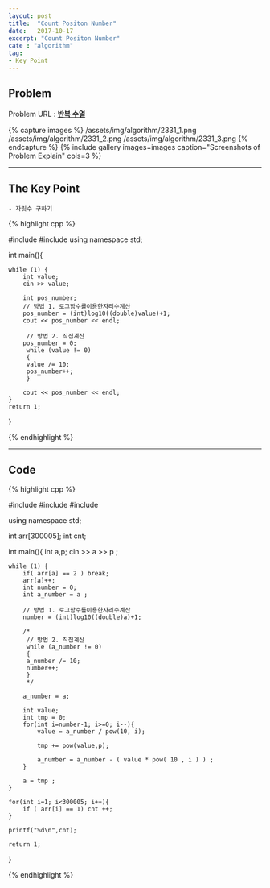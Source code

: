 ```yaml
---
layout: post
title:  "Count Positon Number"
date:   2017-10-17
excerpt: "Count Positon Number"
cate : "algorithm"
tag:
- Key Point
---
```


## Problem
Problem URL : **[반복 수열](https://www.acmicpc.net/problem/2331)**

{% capture images %}
    /assets/img/algorithm/2331_1.png
    /assets/img/algorithm/2331_2.png
    /assets/img/algorithm/2331_3.png
{% endcapture %}
{% include gallery images=images caption="Screenshots of Problem Explain" cols=3 %}

---


## The Key Point
    - 자릿수 구하기 

{% highlight cpp %}

#include <iostream>
#include <cmath>
using namespace std;

int main(){
    
    while (1) {
        int value;
        cin >> value;
        
        int pos_number;
        // 방법 1. 로그함수를이용한자리수계산
        pos_number = (int)log10((double)value)+1;
        cout << pos_number << endl;
        
         // 방법 2. 직접계산
        pos_number = 0;
         while (value != 0)
         {
         value /= 10;
         pos_number++;
         }
        
        cout << pos_number << endl;
    }
    return 1;
}

{% endhighlight %}

---


## Code
{% highlight cpp %}

#include <iostream>
#include <cstring>
#include <cmath>

using namespace std;

int arr[300005];
int cnt;

int main(){
    int a,p;
    cin >> a >> p ;
    
    while (1) {
        if( arr[a] == 2 ) break;
        arr[a]++;
        int number = 0;
        int a_number = a ;
        
        // 방법 1. 로그함수를이용한자리수계산
        number = (int)log10((double)a)+1;
        
        /*
         // 방법 2. 직접계산
         while (a_number != 0)
         {
         a_number /= 10;
         number++;
         }
         */
        
        a_number = a;
        
        int value;
        int tmp = 0;
        for(int i=number-1; i>=0; i--){
            value = a_number / pow(10, i);
            
            tmp += pow(value,p);
            
            a_number = a_number - ( value * pow( 10 , i ) ) ;
        }
        
        a = tmp ;
    }
    
    for(int i=1; i<300005; i++){
        if ( arr[i] == 1) cnt ++;
    }
    
    printf("%d\n",cnt);
    
    return 1; 
}

{% endhighlight %}
